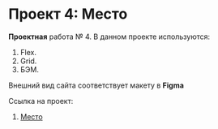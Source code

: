# Проект 4: Место

**Проектная** работа № 4. В данном проекте используются:
1. Flex.
2. Grid.
3. БЭМ.

Внешний вид сайта соответствует макету в **Figma**

Ссылка на проект:
1. [Место](https://andreydubrovin.github.io/mesto/)
